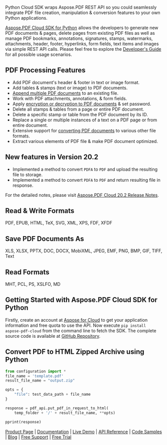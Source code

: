 Python Cloud SDK wraps Aspose.PDF REST API so you could seamlessly integrate PDF file creation, manipulation & conversion features to your own Python applications.

[Aspose.PDF Cloud SDK for Python](https://products.aspose.cloud/pdf/python) allows the developers to generate new PDF documents & pages, delete pages from existing PDF files as well as manage PDF bookmarks, annotations, signatures, stamps, watermarks, attachments, header, footer, hyperlinks, form fields, text items and images via simple REST API calls. Please feel free to explore the [Developer's Guide](https://docs.aspose.cloud/display/pdfcloud/Developer+Guide) for all possible usage scenarios. 

## PDF Processing Features

- Add PDF document's header & footer in text or image format.
- Add tables & stamps (text or image) to PDF documents.
- [Append multiple PDF documents](https://docs.aspose.cloud/display/pdfcloud/Append+PDF+Files) to an existing file.
- Work with PDF attachments, annotations, & form fields.
- Apply [encryption or decryption to PDF documents](https://docs.aspose.cloud/display/pdfcloud/Encrypting+and+Decrypting+PDF+Documents) & set password.
- Delete all stamps & tables from a page or entire PDF document.
- Delete a specific stamp or table from the PDF document by its ID.
- Replace a single or multiple instances of a text on a PDF page or from entire document.
- Extensive support for [converting PDF documents](https://docs.aspose.cloud/display/pdfcloud/Convert+PDF+to+Other+File+Formats) to various other file formats.
- Extract various elements of PDF file & make PDF document optimized.

## New features in Version 20.2

- Implemented a method to convert `PDFA` to `PDF` and upload the resulting file to storage.
- Implemented a method to convert `PDFA` to `PDF` and return resulting file in response.

For the detailed notes, please visit [Aspose.PDF Cloud 20.2 Release Notes](https://docs.aspose.cloud/display/pdfcloud/Aspose.PDF+Cloud+20.2+Release+Notes).

## Read & Write Formats

PDF, EPUB, HTML, TeX, SVG, XML, XPS, FDF, XFDF

## Save PDF Documents As

XLS, XLSX, PPTX, DOC, DOCX, MobiXML, JPEG, EMF, PNG, BMP, GIF, TIFF, Text

## Read Formats

MHT, PCL, PS, XSLFO, MD

## Getting Started with Aspose.PDF Cloud SDK for Python

Firstly, create an account at [Aspose for Cloud](https://dashboard.aspose.cloud/#/apps) to get your application information and free quota to use the API. Now execute `pip install aspose-pdf-cloud` from the command line to fetch the SDK. The complete source code is available at [GitHub Repository](https://github.com/aspose-pdf-cloud/aspose-pdf-cloud-python).

## Convert PDF to HTML Zipped Archive using Python

```python
from configuration import *
file_name = 'template.pdf'
result_file_name = "output.zip"

opts = {
    "file": test_data_path + file_name
}

response = pdf_api.put_pdf_in_request_to_html(
    temp_folder + '/' + result_file_name, **opts)

pprint(response)
```

[Product Page](https://products.aspose.cloud/pdf/python) | [Documentation](https://docs.aspose.cloud/display/pdfcloud/Home) | [Live Demo](https://products.aspose.app/pdf/family) | [API Reference](https://apireference.aspose.cloud/pdf/) | [Code Samples](https://github.com/aspose-pdf-cloud/aspose-pdf-cloud-python) | [Blog](https://blog.aspose.cloud/category/pdf/) | [Free Support](https://forum.aspose.cloud/c/pdf) | [Free Trial](https://dashboard.aspose.cloud/#/apps)
